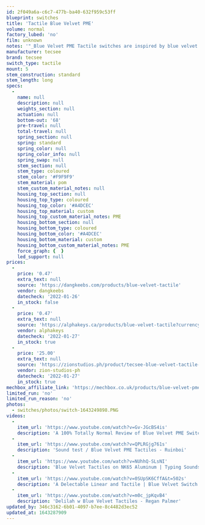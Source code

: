 ```yaml
---
id: 2f049a6a-c6c7-477b-ba40-632f959c53ff
blueprint: switches
title: 'Tactile Blue Velvet PME'
volume: normal
factory_lubed: 'no'
film: unknown
notes: '"_Blue Velvet PME Tactile switches are inspired by blue velvet cakes and feature a proprietary plastic blend from Tecsee called PME. This material is used for both the top and bottom housing and provides for a slightly deeper sound signature than other traditional plastic blends. The switches also utilize a long pole stem for a more solid bottom out sound._ " - Dangkeebs'
manufacturer: tecsee
brand: tecsee
switch_type: tactile
mount: 5
stem_construction: standard
stem_length: long
specs:
  -
    name: null
    description: null
    weights_section: null
    actuation: null
    bottom-out: '68'
    pre-travel: null
    total-travel: null
    spring_section: null
    spring: standard
    spring_color: null
    spring_color_info: null
    spring_swap: null
    stem_section: null
    stem_type: coloured
    stem_color: '#F9F9F9'
    stem_material: pom
    stem_custom_material_notes: null
    housing_top_section: null
    housing_top_type: coloured
    housing_top_color: '#A4DCEC'
    housing_top_material: custom
    housing_top_custom_material_notes: PME
    housing_bottom_section: null
    housing_bottom_type: coloured
    housing_bottom_color: '#A4DCEC'
    housing_bottom_material: custom
    housing_bottom_custom_material_notes: PME
    force_graph: {  }
    led_support: null
prices:
  -
    price: '0.47'
    extra_text: null
    source: 'https://dangkeebs.com/products/blue-velvet-tactile'
    vendor: dangkeebs
    datecheck: '2022-01-26'
    in_stock: false
  -
    price: '0.47'
    extra_text: null
    source: 'https://alphakeys.ca/products/blue-velvet-tactile?currency=USD'
    vendor: alphakeys
    datecheck: '2022-01-27'
    in_stock: true
  -
    price: '25.00'
    extra_text: null
    source: 'https://zionstudios.ph/product/tecsee-blue-velvet-tactile-switch/'
    vendor: zion-studios-ph
    datecheck: '2022-01-27'
    in_stock: true
mechbox_affiliate_link: 'https://mechbox.co.uk/products/blue-velvet-pme-tactile-switch-sample?variant=41025846116514'
limited_run: 'no'
limited_run_reason: 'no'
photos:
  - switches/photos/switch-1643249898.PNG
videos:
  -
    item_url: 'https://www.youtube.com/watch?v=Gv-JGcBS4is'
    description: 'A 100% Totally Normal Review of Blue Velvet PME Switches - yuutsu'
  -
    item_url: 'https://www.youtube.com/watch?v=QPLRGjg761s'
    description: 'Sound test / Blue Velvet PME Tactiles - Ruinboi'
  -
    item_url: 'https://www.youtube.com/watch?v=NUhhQ-SLsNI'
    description: 'Blue Velvet Tactiles on NK65 Aluminum | Typing Sounds | Sound Test- RP keyboards'
  -
    item_url: 'https://www.youtube.com/watch?v=0SUpSK6CffA&t=502s'
    description: 'A Delectable Linear and Tactile | Blue Velvet Switch Review - Shoobs'
  -
    item_url: 'https://www.youtube.com/watch?v=m0c_jpKqvB4'
    description: 'Delilah w Blue Velvet Tactiles - Regan Palmer'
updated_by: 346c3162-6b01-4097-b7ee-8c4482d3ec52
updated_at: 1643287909
---
```

